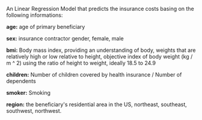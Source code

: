 An Linear Regression Model that predicts the insurance costs basing on the following informations:




 **age:** age of primary beneficiary

 **sex:** insurance contractor gender, female, male

 **bmi:** Body mass index, providing an understanding of body, weights that are relatively high or low relative to height,
 objective index of body weight (kg / m ^ 2) using the ratio of height to weight, ideally 18.5 to 24.9

 **children:** Number of children covered by health insurance / Number of dependents

 **smoker:** Smoking
 
 **region:** the beneficiary's residential area in the US, northeast, southeast, southwest, northwest.
